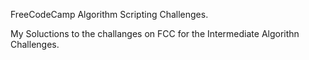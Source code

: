 FreeCodeCamp Algorithm Scripting Challenges.

My Soluctions to the challanges on FCC for the Intermediate Algorithn Challenges.